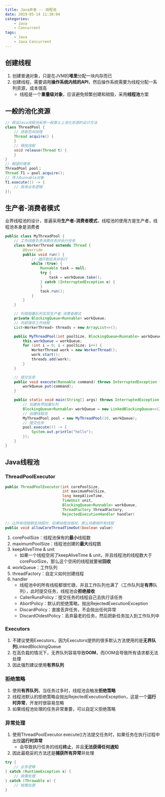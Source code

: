 ```yaml
---
title: Java并发 -- 线程池
date: 2019-05-14 11:30:04
categories:
    - Java
    - Concurrent
tags:
    - Java
    - Java Concurrent
---
```


## 创建线程
1. 创建普通对象，只是在JVM的**堆里**分配一块内存而已
2. 创建线程，需要调用**操作系统内核的API**，然后操作系统需要为线程分配一系列资源，成本很高
    - 线程是一个**重量级对象**，应该避免频繁创建和销毁，采用**线程池**方案

<!-- more -->

## 一般的池化资源
```java
// 假设Java线程池采用一般意义上池化资源的设计方法
class ThreadPool {
    // 获取空闲线程
    Thread acquire() {
    }
    // 释放线程
    void release(Thread t) {
    }
}
// 期望的使用
ThreadPool pool；
Thread T1 = pool.acquire();
// 传入Runnable对象
T1.execute(() -> {
    // 具体业务逻辑
});
```

## 生产者-消费者模式
业界线程池的设计，普遍采用**生产者-消费者模式**，线程池的使用方是生产者，线程池本身是消费者
```java
public class MyThreadPool {
    // 工作线程负责消费任务并执行任务
    class WorkerThread extends Thread {
        @Override
        public void run() {
            // 循环取任务并执行
            while (true) {
                Runnable task = null;
                try {
                    task = workQueue.take();
                } catch (InterruptedException e) {
                }
                task.run();
            }
        }
    }

    // 利用阻塞队列实现生产者-消费者模式
    private BlockingQueue<Runnable> workQueue;
    // 内部保存工作线程
    List<WorkerThread> threads = new ArrayList<>();

    public MyThreadPool(int poolSize, BlockingQueue<Runnable> workQueue) {
        this.workQueue = workQueue;
        for (int i = 0; i < poolSize; i++) {
            WorkerThread work = new WorkerThread();
            work.start();
            threads.add(work);
        }
    }

    // 提交任务
    public void execute(Runnable command) throws InterruptedException {
        workQueue.put(command);
    }

    public static void main(String[] args) throws InterruptedException {
        // 创建有界阻塞队列
        BlockingQueue<Runnable> workQueue = new LinkedBlockingQueue<>(2);
        // 创建线程池
        MyThreadPool pool = new MyThreadPool(10, workQueue);
        // 提交任务
        pool.execute(() -> {
            System.out.println("hello");
        });
    }
}
```

## Java线程池

### ThreadPoolExecutor
```java
public ThreadPoolExecutor(int corePoolSize,
                          int maximumPoolSize,
                          long keepAliveTime,
                          TimeUnit unit,
                          BlockingQueue<Runnable> workQueue,
                          ThreadFactory threadFactory,
                          RejectedExecutionHandler handler)

// 让所有线程都支持超时，如果线程池很闲，那么将撤销所有线程
public void allowCoreThreadTimeOut(boolean value)
```
1. corePoolSize：线程池保有的**最小**线程数
2. maximumPoolSize：线程池创建的**最大**线程数
3. keepAliveTime & unit
    - 如果一个线程空闲了keepAliveTime & unit，并且线程池的线程数大于corePoolSize，那么这个空闲的线程就要被**回收**
4. workQueue：工作队列
5. threadFactory：自定义如何创建线程
6. handler
    - 线程池中的所有线程都很忙碌，并且工作队列也满了（工作队列是**有界**队列），此时提交任务，线程池会**拒绝接收**
    - CallerRunsPolicy：提交任务的线程自己去执行该任务
    - AbortPolicy：默认的拒绝策略，抛出RejectedExecutionException
    - DiscardPolicy：直接丢弃任务，不会抛出任何异常
    - DiscardOldestPolicy：丢弃最老的任务，然后把新任务加入到工作队列中

### Executors
1. 不建议使用Executors，因为Executors提供的很多默认方法使用的是**无界队列**LinkedBlockingQueue
2. 在高负载的情况下，无界队列容易导致**OOM**，而OOM会导致所有请求都无法处理
3. 因此强烈建议使用**有界队列**

### 拒绝策略
1. 使用**有界队列**，当任务过多时，线程池会触发**拒绝策略**
2. 线程池默认的拒绝策略会抛出RejectedExecutionException，这是一个**运行时异常**，开发时很容易忽略
3. 如果线程池处理的任务非常重要，可以自定义拒绝策略

### 异常处理
1. 使用ThreadPoolExecutor.execute()方法提交任务时，如果任务在执行过程中出现**运行时异常**
    - 会导致执行任务的线程**终止**，并且**无法获得任何通知**
2. 因此最稳妥的方法还是**捕获所有异常**并处理

```java
try {
    // 业务逻辑
} catch (RuntimeException x) {
    // 按需处理
} catch (Throwable x) {
    // 按需处理
}
```

<!-- indicate-the-source -->
